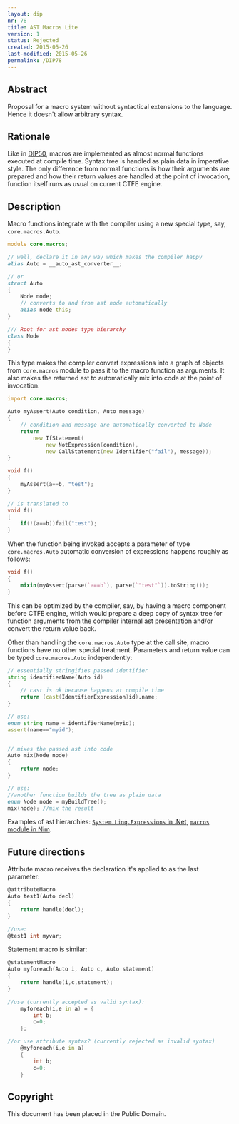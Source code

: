 ```yaml
---
layout: dip
nr: 78
title: AST Macros Lite
version: 1
status: Rejected
created: 2015-05-26
last-modified: 2015-05-26
permalink: /DIP78
---
```


Abstract
--------

Proposal for a macro system without syntactical extensions to the
language. Hence it doesn't allow arbitrary syntax.

Rationale
---------

Like in [DIP50](DIP50 "wikilink"), macros are implemented as almost
normal functions executed at compile time. Syntax tree is handled as
plain data in imperative style. The only difference from normal
functions is how their arguments are prepared and how their return
values are handled at the point of invocation, function itself runs as
usual on current CTFE engine.

Description
-----------

Macro functions integrate with the compiler using a new special type,
say, `core.macros.Auto`.

```d
module core.macros;

// well, declare it in any way which makes the compiler happy
alias Auto = __auto_ast_converter__;

// or
struct Auto
{
    Node node;
    // converts to and from ast node automatically
    alias node this;
}

/// Root for ast nodes type hierarchy
class Node
{
}
```

This type makes the compiler convert expressions into a graph of objects
from `core.macros` module to pass it to the macro function as arguments.
It also makes the returned ast to automatically mix into code at the
point of invocation.

```d
import core.macros;

Auto myAssert(Auto condition, Auto message)
{
    // condition and message are automatically converted to Node
    return
        new IfStatement(
            new NotExpression(condition),
            new CallStatement(new Identifier("fail"), message));
}

void f()
{
    myAssert(a==b, "test");
}

// is translated to
void f()
{
    if(!(a==b))fail("test");
}
```

When the function being invoked accepts a parameter of type
`core.macros.Auto` automatic conversion of expressions happens roughly
as follows:

```d
void f()
{
    mixin(myAssert(parse(`a==b`), parse(`"test"`)).toString());
}
```

This can be optimized by the compiler, say, by having a macro component
before CTFE engine, which would prepare a deep copy of syntax tree for
function arguments from the compiler internal ast presentation and/or
convert the return value back.

Other than handling the `core.macros.Auto` type at the call site, macro
functions have no other special treatment. Parameters and return value
can be typed `core.macros.Auto` independently:

```d
// essentially stringifies passed identifier
string identifierName(Auto id)
{
    // cast is ok because happens at compile time
    return (cast(IdentifierExpression)id).name;
}

// use:
enum string name = identifierName(myid);
assert(name=="myid");


// mixes the passed ast into code
Auto mix(Node node)
{
    return node;
}

// use:
//another function builds the tree as plain data
enum Node node = myBuildTree();
mix(node); //mix the result
```

Examples of ast hierarchies: [`System.Linq.Expressions` in
.Net](https://msdn.microsoft.com/en-us/library/system.linq.expressions.expression.aspx),
[`macros` module in Nim](http://nim-lang.org/docs/macros.html).

Future directions
-----------------

Attribute macro receives the declaration it's applied to as the last
parameter:

```d
@attributeMacro
Auto test1(Auto decl)
{
    return handle(decl);
}

//use:
@test1 int myvar;
```

Statement macro is similar:

```d
@statementMacro
Auto myforeach(Auto i, Auto c, Auto statement)
{
    return handle(i,c,statement);
}

//use (currently accepted as valid syntax):
    myforeach(i,e in a) = {
        int b;
        c=0;
    };

//or use attribute syntax? (currently rejected as invalid syntax)
    @myforeach(i,e in a)
    {
        int b;
        c=0;
    }
```

Copyright
---------

This document has been placed in the Public Domain.
